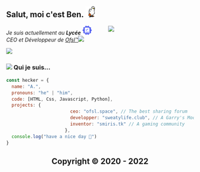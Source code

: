 <h2> Salut, moi c'est Ben. <img src="https://github.com/heckair/heckair/blob/main/duck.gif?raw=true" width="30"></h2>
<img align='right' src="https://cdn.discordapp.com/attachments/993886185325875340/1031145334132449380/floppahecker-modified.png" width="230">
<p><em>Je suis actuellement au <b>Lycée</b> </a><img src="https://github.com/heckair/heckair/blob/main/book.png?raw=true" width="25"></br>CEO et Développeur de <a href="https://ofsl.space">Ofsl™</a><img src="https://cdn.discordapp.com/attachments/993886185325875340/1031144978824577064/1000x1000.png" width="25"> 
</em></p>

<a href="https://discord.com/users/754358880170934306">
    <p align="left"><img src="https://lanyard-profile-readme.vercel.app/api/754358880170934306"></p>
</a>


### <img src="https://cdn.discordapp.com/attachments/993886185325875340/1031149546518093874/quijesuis.gif" width="30"> Qui je suis...  

```javascript
const hecker = {
  name: "A.",
  pronouns: "he" | "him",
  code: [HTML, Css, Javascript, Python],
  projects: {
                        ceo: "ofsl.space", // The best sharing forum
                        developper: "sweatylife.club", // A Garry's Mod French Rp Server
                        inventor: "smiris.tk" // A gaming community
                      },
  console.log("have a nice day 🗿")
}
```

<h2 align="center"> Copyright © 2020 - 2022  


<!--<a href="#">
![](https://raw.githubusercontent.com/heckair/heckair/7f11007db91f950c4a63bf1c7464409e6cdba1f2/stats.svg)
</a>-->
